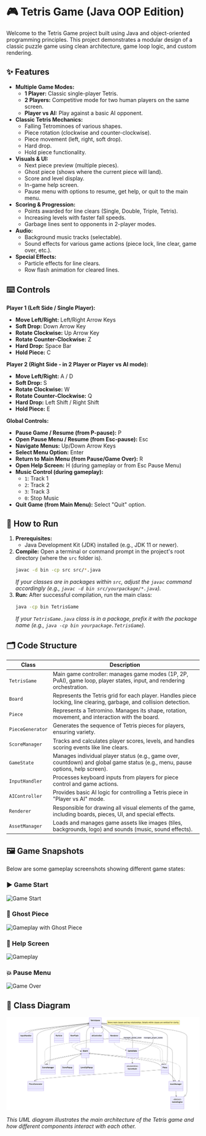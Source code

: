 # 🎮 Tetris Game (Java OOP Edition)

Welcome to the Tetris Game project built using Java and object-oriented programming principles. This project demonstrates a modular design of a classic puzzle game using clean architecture, game loop logic, and custom rendering.

## ✨ Features

*   **Multiple Game Modes:**
    *   **1 Player:** Classic single-player Tetris.
    *   **2 Players:** Competitive mode for two human players on the same screen.
    *   **Player vs AI:** Play against a basic AI opponent.
*   **Classic Tetris Mechanics:**
    *   Falling Tetrominoes of various shapes.
    *   Piece rotation (clockwise and counter-clockwise).
    *   Piece movement (left, right, soft drop).
    *   Hard drop.
    *   Hold piece functionality.
*   **Visuals & UI:**
    *   Next piece preview (multiple pieces).
    *   Ghost piece (shows where the current piece will land).
    *   Score and level display.
    *   In-game help screen.
    *   Pause menu with options to resume, get help, or quit to the main menu.
*   **Scoring & Progression:**
    *   Points awarded for line clears (Single, Double, Triple, Tetris).
    *   Increasing levels with faster fall speeds.
    *   Garbage lines sent to opponents in 2-player modes.
*   **Audio:**
    *   Background music tracks (selectable).
    *   Sound effects for various game actions (piece lock, line clear, game over, etc.).
*   **Special Effects:**
    *   Particle effects for line clears.
    *   Row flash animation for cleared lines.

## ⌨️ Controls

**Player 1 (Left Side / Single Player):**
*   **Move Left/Right:** Left/Right Arrow Keys
*   **Soft Drop:** Down Arrow Key
*   **Rotate Clockwise:** Up Arrow Key
*   **Rotate Counter-Clockwise:** Z
*   **Hard Drop:** Space Bar
*   **Hold Piece:** C

**Player 2 (Right Side - in 2 Player or Player vs AI mode):**
*   **Move Left/Right:** A / D
*   **Soft Drop:** S
*   **Rotate Clockwise:** W
*   **Rotate Counter-Clockwise:** Q
*   **Hard Drop:** Left Shift / Right Shift
*   **Hold Piece:** E

**Global Controls:**
*   **Pause Game / Resume (from P-pause):** P
*   **Open Pause Menu / Resume (from Esc-pause):** Esc
*   **Navigate Menus:** Up/Down Arrow Keys
*   **Select Menu Option:** Enter
*   **Return to Main Menu (from Pause/Game Over):** R
*   **Open Help Screen:** H (during gameplay or from Esc Pause Menu)
*   **Music Control (during gameplay):**
    *   `1`: Track 1
    *   `2`: Track 2
    *   `3`: Track 3
    *   `0`: Stop Music
*   **Quit Game (from Main Menu):** Select "Quit" option.

## 🚀 How to Run

1.  **Prerequisites:**
    *   Java Development Kit (JDK) installed (e.g., JDK 11 or newer).
2.  **Compile:**
    Open a terminal or command prompt in the project's root directory (where the `src` folder is).
    ```bash
    javac -d bin -cp src src/*.java
    ```
    *If your classes are in packages within `src`, adjust the `javac` command accordingly (e.g., `javac -d bin src/yourpackage/*.java`).*
3.  **Run:**
    After successful compilation, run the main class:
    ```bash
    java -cp bin TetrisGame
    ```
    *If your `TetrisGame.java` class is in a package, prefix it with the package name (e.g., `java -cp bin yourpackage.TetrisGame`).*

## 🗂️ Code Structure

| Class             | Description                                                                                                |
|-------------------|------------------------------------------------------------------------------------------------------------|
| `TetrisGame`      | Main game controller: manages game modes (1P, 2P, PvAI), game loop, player states, input, and rendering orchestration. |
| `Board`           | Represents the Tetris grid for each player. Handles piece locking, line clearing, garbage, and collision detection. |
| `Piece`           | Represents a Tetromino. Manages its shape, rotation, movement, and interaction with the board.                |
| `PieceGenerator`  | Generates the sequence of Tetris pieces for players, ensuring variety.                                     |
| `ScoreManager`    | Tracks and calculates player scores, levels, and handles scoring events like line clears.                  |
| `GameState`       | Manages individual player status (e.g., game over, countdown) and global game status (e.g., menu, pause options, help screen). |
| `InputHandler`    | Processes keyboard inputs from players for piece control and game actions.                                 |
| `AIController`    | Provides basic AI logic for controlling a Tetris piece in "Player vs AI" mode.                             |
| `Renderer`        | Responsible for drawing all visual elements of the game, including boards, pieces, UI, and special effects. |
| `AssetManager`    | Loads and manages game assets like images (tiles, backgrounds, logo) and sounds (music, sound effects).     |

## 🖼️ Game Snapshots

Below are some gameplay screenshots showing different game states:

### ▶️ Game Start
![Game Start](assets/Game1.png)

### 👻 Ghost Piece
![Gameplay with Ghost Piece](assets/Game2.png)

### 🧱 Help Screen
![Gameplay](assets/Game_help.png)

### 💥 Pause Menu
![Game Over](assets/Game_pause.png)

## 🧩 Class Diagram

![Tetris UML Diagram](assets/Tetris_Game_Classes.png)

*This UML diagram illustrates the main architecture of the Tetris game and how different components interact with each other.*
